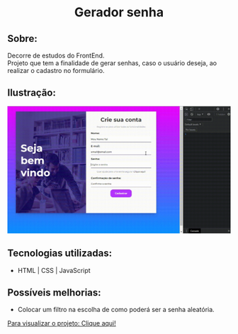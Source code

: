<h1 align="center"> Gerador senha</h1>

## Sobre:
Decorre de estudos do FrontEnd. <br />
Projeto que tem a finalidade de gerar senhas, caso o usuário deseja, ao realizar o cadastro no formulário.

## Ilustração:
 <p align="center"> 
  <img alt="Gerando a senha. Gif ilustrativo do projeto" src="gif/gerador-senha.gif" width="700px"> 
 </p>

## Tecnologias utilizadas:
- HTML | CSS | JavaScript

## Possíveis melhorias:
* Colocar um filtro na escolha de como poderá ser a senha aleatória.

[Para visualizar o projeto: Clique aqui!]()
